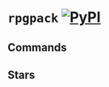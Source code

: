 # `rpgpack` [![PyPI](https://img.shields.io/pypi/v/rpgpack.svg)](https://pypi.org/project/rpgpack/)

## Commands

## Stars
